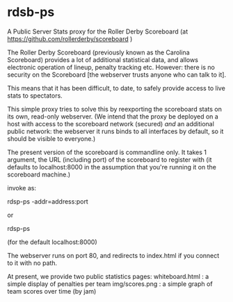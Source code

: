 # rdsb-ps
A Public Server Stats proxy for the Roller Derby Scoreboard (at https://github.com/rollerderby/scoreboard )

The Roller Derby Scoreboard (previously known as the Carolina Scoreboard) provides a lot of additional statistical data, and allows electronic operation of lineup, penalty tracking etc.
However: there is no security on the Scoreboard [the webserver trusts anyone who can talk to it]. 

This means that it has been difficult, to date, to safely provide access to live stats to spectators.

This simple proxy tries to solve this by reexporting the scoreboard stats on its own, read-only webserver.
(We intend that the proxy be deployed on a host with access to the scoreboard network (secured) *and* an additional public network: the webserver
it runs binds to all interfaces by default, so it should be visible to everyone.)

The present version of the scoreboard is commandline only. It takes 1 argument, the URL (including port) of the scoreboard to register with (it 
defaults to localhost:8000 in the assumption that you're running it on the scoreboard machine.)

invoke as:

rdsp-ps -addr=address:port 

or 

rdsp-ps 

(for the default localhost:8000)

The webserver runs on port 80, and redirects to index.html if you connect to it with no path.

At present, we provide two public statistics pages:
  whiteboard.html : a simple display of penalties per team
  img/scores.png : a simple graph of team scores over time (by jam)
  
  
  

